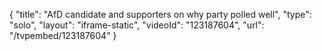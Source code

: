 {
    "title": "AfD candidate and supporters on why party polled well",
    "type": "solo",
    "layout": "iframe-static",
    "videoId": "123187604",
    "url": "\/tvpembed\/123187604"
}